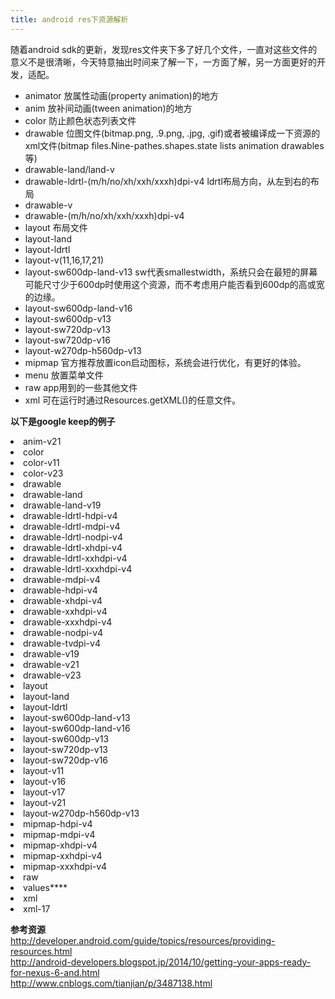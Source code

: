 ```yaml
---
title: android res下资源解析
---
```


随着android sdk的更新，发现res文件夹下多了好几个文件，一直对这些文件的意义不是很清晰，今天特意抽出时间来了解一下，一方面了解，另一方面更好的开发，适配。
*  animator  放属性动画(property animation)的地方
*  anim      放补间动画(tween animation)的地方
*  color     防止颜色状态列表文件 
*  drawable  位图文件(bitmap.png, .9.png, .jpg, .gif)或者被编译成一下资源的xml文件(bitmap files.Nine-pathes.shapes.state lists animation drawables等)   
 *  drawable-land/land-v
 *  drawable-ldrtl-(m/h/no/xh/xxh/xxxh)dpi-v4  ldrtl布局方向，从左到右的布局
 *  drawable-v
 *  drawable-(m/h/no/xh/xxh/xxxh)dpi-v4
* layout  布局文件
 *  layout-land
 *  layout-ldrtl 
 *  layout-v(11,16,17,21)
 *  layout-sw600dp-land-v13 sw代表smallestwidth，系统只会在最短的屏幕可能尺寸少于600dp时使用这个资源，而不考虑用户能否看到600dp的高或宽的边缘。
 *  layout-sw600dp-land-v16
 *  layout-sw600dp-v13
 *  layout-sw720dp-v13
 *  layout-sw720dp-v16
 *  layout-w270dp-h560dp-v13
* mipmap  官方推荐放置icon启动图标，系统会进行优化，有更好的体验。
* menu 放置菜单文件
* raw  app用到的一些其他文件
* xml 可在运行时通过Resources.getXML()的任意文件。



**以下是google keep的例子**
<li>anim-v21
<li>color
<li>color-v11
<li>color-v23
<li>drawable
<li>drawable-land
<li>drawable-land-v19
<li>drawable-ldrtl-hdpi-v4
<li>drawable-ldrtl-mdpi-v4
<li>drawable-ldrtl-nodpi-v4
<li>drawable-ldrtl-xhdpi-v4
<li>drawable-ldrtl-xxhdpi-v4
<li>drawable-ldrtl-xxxhdpi-v4
<li>drawable-mdpi-v4
<li>drawable-hdpi-v4
<li>drawable-xhdpi-v4
<li>drawable-xxhdpi-v4
<li>drawable-xxxhdpi-v4
<li>drawable-nodpi-v4
<li>drawable-tvdpi-v4
<li>drawable-v19
<li>drawable-v21
<li>drawable-v23
<li>layout
<li>layout-land
<li>layout-ldrtl
<li>layout-sw600dp-land-v13
<li>layout-sw600dp-land-v16
<li>layout-sw600dp-v13
<li>layout-sw720dp-v13
<li>layout-sw720dp-v16
<li>layout-v11
<li>layout-v16
<li>layout-v17
<li>layout-v21
<li>layout-w270dp-h560dp-v13
<li>mipmap-hdpi-v4
<li>mipmap-mdpi-v4
<li>mipmap-xhdpi-v4
<li>mipmap-xxhdpi-v4
<li>mipmap-xxxhdpi-v4
<li>raw
<li>values****
<li>xml
<li>xml-17



**参考资源**  
http://developer.android.com/guide/topics/resources/providing-resources.html  
http://android-developers.blogspot.jp/2014/10/getting-your-apps-ready-for-nexus-6-and.html  
http://www.cnblogs.com/tianjian/p/3487138.html
